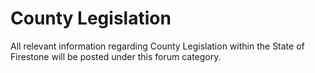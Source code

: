 # County Legislation

All relevant information regarding County Legislation within the State of Firestone will be posted under this forum category.